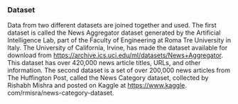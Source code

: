 ### Dataset

Data from two different datasets are joined together and used.
The first dataset is called the News Aggregator dataset generated by the Artificial
Intelligence Lab, part of the Faculty of Engineering at Roma Tre University in Italy.
The University of California, Irvine, has made the dataset available for download
from https://archive.ics.uci.edu/ml/datasets/News+Aggregator. This dataset has
over 420,000 news article titles, URLs, and other information. The second dataset is a
set of over 200,000 news articles from The Huffington Post, called the News Category
dataset, collected by Rishabh Mishra and posted on Kaggle at https://www.kaggle.
com/rmisra/news-category-dataset. 